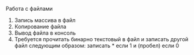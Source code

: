 Работа с файлами

1. Запись массива в файл
2. Копирование файла
3. Вывод файла в консоль
4. Требуется прочитать бинарно текстовый в файл и записать 
   другой файл следующим образом: записать * если 1 и (пробел) если 0